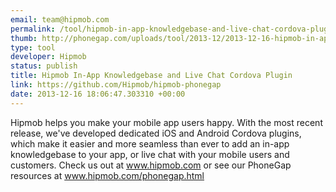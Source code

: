 ```yaml
--- 
email: team@hipmob.com
permalink: /tool/hipmob-in-app-knowledgebase-and-live-chat-cordova-plugin
thumb: http://phonegap.com/uploads/tool/2013-12/2013-12-16-hipmob-in-app-knowledgebase-and-live-chat-cordova-plugin.png
type: tool
developer: Hipmob
status: publish
title: Hipmob In-App Knowledgebase and Live Chat Cordova Plugin
link: https://github.com/Hipmob/hipmob-phonegap
date: 2013-12-16 18:06:47.303310 +00:00
---
```


Hipmob helps you make your mobile app users happy. With the most recent release, we've developed dedicated iOS and Android Cordova plugins, which make it easier and more seamless than ever to add an in-app knowledgebase to your app, or live chat with your mobile users and customers. Check us out at www.hipmob.com or see our PhoneGap resources at www.hipmob.com/phonegap.html
